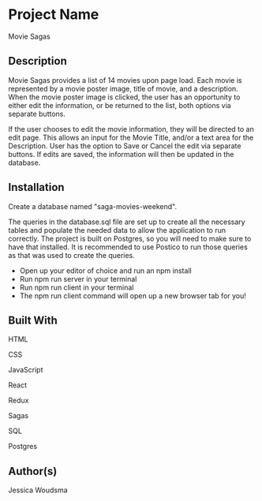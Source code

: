 # Project Name

Movie Sagas

## Description

Movie Sagas provides a list of 14 movies upon page load. Each movie is represented by a movie poster image, title of movie, and a description. When the movie poster image is clicked, the user has an opportunity to either edit the information, or be returned to the list, both options via separate buttons. 

If the user chooses to edit the movie information, they will be directed to an edit page. This allows an input for the Movie Title, and/or a text area for the Description. User has the option to Save or Cancel the edit via separate buttons. If edits are saved, the information will then be updated in the database.

## Installation

Create a database named "saga-movies-weekend".

The queries in the database.sql file are set up to create all the necessary tables and populate the needed data to allow the application to run correctly. The project is built on Postgres, so you will need to make sure to have that installed. It is recommended to use Postico to run those queries as that was used to create the queries.

- Open up your editor of choice and run an npm install
- Run npm run server in your terminal
- Run npm run client in your terminal
- The npm run client command will open up a new browser tab for you!

## Built With
HTML

CSS

JavaScript

React

Redux

Sagas

SQL

Postgres

## Author(s)
Jessica Woudsma